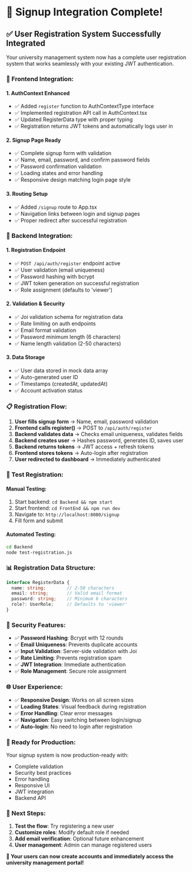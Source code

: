 # 🎉 Signup Integration Complete!

## ✅ **User Registration System Successfully Integrated**

Your university management system now has a complete user registration system that works seamlessly with your existing JWT authentication.

### **🔧 Frontend Integration:**

#### 1. **AuthContext Enhanced**
- ✅ Added `register` function to AuthContextType interface
- ✅ Implemented registration API call in AuthContext.tsx
- ✅ Updated RegisterData type with proper typing
- ✅ Registration returns JWT tokens and automatically logs user in

#### 2. **Signup Page Ready**
- ✅ Complete signup form with validation
- ✅ Name, email, password, and confirm password fields
- ✅ Password confirmation validation
- ✅ Loading states and error handling
- ✅ Responsive design matching login page style

#### 3. **Routing Setup**
- ✅ Added `/signup` route to App.tsx
- ✅ Navigation links between login and signup pages
- ✅ Proper redirect after successful registration

### **🔧 Backend Integration:**

#### 1. **Registration Endpoint**
- ✅ `POST /api/auth/register` endpoint active
- ✅ User validation (email uniqueness)
- ✅ Password hashing with bcrypt
- ✅ JWT token generation on successful registration
- ✅ Role assignment (defaults to 'viewer')

#### 2. **Validation & Security**
- ✅ Joi validation schema for registration data
- ✅ Rate limiting on auth endpoints
- ✅ Email format validation
- ✅ Password minimum length (6 characters)
- ✅ Name length validation (2-50 characters)

#### 3. **Data Storage**
- ✅ User data stored in mock data array
- ✅ Auto-generated user ID
- ✅ Timestamps (createdAt, updatedAt)
- ✅ Account activation status

### **📋 Registration Flow:**

1. **User fills signup form** → Name, email, password validation
2. **Frontend calls register()** → POST to `/api/auth/register`
3. **Backend validates data** → Checks email uniqueness, validates fields
4. **Backend creates user** → Hashes password, generates ID, saves user
5. **Backend returns tokens** → JWT access + refresh tokens
6. **Frontend stores tokens** → Auto-login after registration
7. **User redirected to dashboard** → Immediately authenticated

### **🧪 Test Registration:**

#### **Manual Testing:**
1. Start backend: `cd Backend && npm start`
2. Start frontend: `cd FrontEnd && npm run dev`
3. Navigate to: `http://localhost:8080/signup`
4. Fill form and submit

#### **Automated Testing:**
```bash
cd Backend
node test-registration.js
```

### **📊 Registration Data Structure:**

```typescript
interface RegisterData {
  name: string;        // 2-50 characters
  email: string;       // Valid email format
  password: string;    // Minimum 6 characters
  role?: UserRole;     // Defaults to 'viewer'
}
```

### **🔐 Security Features:**

- ✅ **Password Hashing**: Bcrypt with 12 rounds
- ✅ **Email Uniqueness**: Prevents duplicate accounts
- ✅ **Input Validation**: Server-side validation with Joi
- ✅ **Rate Limiting**: Prevents registration spam
- ✅ **JWT Integration**: Immediate authentication
- ✅ **Role Management**: Secure role assignment

### **🌐 User Experience:**

- ✅ **Responsive Design**: Works on all screen sizes
- ✅ **Loading States**: Visual feedback during registration
- ✅ **Error Handling**: Clear error messages
- ✅ **Navigation**: Easy switching between login/signup
- ✅ **Auto-login**: No need to login after registration

### **🚀 Ready for Production:**

Your signup system is now production-ready with:
- Complete validation
- Security best practices
- Error handling
- Responsive UI
- JWT integration
- Backend API

### **🔄 Next Steps:**

1. **Test the flow**: Try registering a new user
2. **Customize roles**: Modify default role if needed
3. **Add email verification**: Optional future enhancement
4. **User management**: Admin can manage registered users

**🎯 Your users can now create accounts and immediately access the university management portal!**